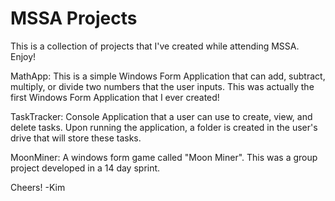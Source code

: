 # MSSA Projects
This is a collection of projects that I've created while attending MSSA. Enjoy!

MathApp:
This is a simple Windows Form Application that can add, subtract, multiply, or divide two numbers that the user inputs.
This was actually the first Windows Form Application that I ever created!


TaskTracker:
Console Application that a user can use to create, view, and delete tasks. Upon running the application, a folder is created in the user's drive that will store these tasks.


MoonMiner:
A windows form game called "Moon Miner". This was a group project developed in a 14 day sprint. 


Cheers!
-Kim
